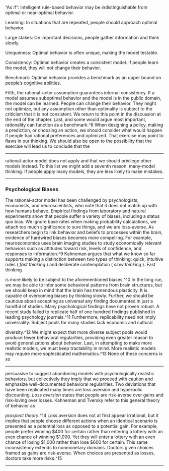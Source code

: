 “As if”: Intelligent rule-based behavior may be indistinguishable from optimal or near-optimal behavior. 

 Learning: In situations that are repeated, people should approach optimal behavior. 

 Large stakes: On important decisions, people gather information and think slowly. 

 Uniqueness: Optimal behavior is often unique, making the model testable. 

 Consistency: Optimal behavior creates a consistent model. If people learn the model, they will not change their behavior. 

 Benchmark: Optimal behavior provides a benchmark as an upper bound on people’s cognitive abilities. 

Fifth, the rational-actor assumption guarantees internal consistency. If a model assumes suboptimal behavior and the model is in the public domain, the model can be learned. People can change their behavior. They might not optimize, but any assumption other than optimality is subject to the criticism that it is not consistent. We return to this point in the discussion at the end of the chapter. Last, and some would argue most important, rationality can function as a benchmark.^8 When designing a policy, making a prediction, or choosing an action, we should consider what would happen if people had rational preferences and optimized. That exercise may point to flaws in our thinking. We should also be open to the possibility that the exercise will lead us to conclude that the 

---

rational-actor model does not apply and that we should privilege other models instead. To this list we might add a seventh reason: many-model thinking. If people apply many models, they are less likely to make mistakes. 

---

### Psychological Biases 

The rational-actor model has been challenged by psychologists, economists, and neuroscientists, who note that it does not match up with how humans behave. Empirical findings from laboratory and natural experiments show that people suffer a variety of biases, including a status quo bias. We ignore base rates when making probability calculations, we attach too much significance to sure things, and we are loss-averse. As researchers begin to link behavior and beliefs to processes within the brain, evidence of hardwired biases becomes more compelling. For example, neuroeconomics uses brain imaging studies to study economically relevant behaviors such as attitudes toward risk, levels of confidence, and responses to information.^9 Kahneman argues that what we know so far supports making a distinction between two types of thinking: quick, intuitive rules ( _fast thinking_ ) and deliberate contemplation ( _slow thinking_ ). Fast thinking 

is more likely to be subject to the aforementioned biases.^10 In the long run, we may be able to infer some behavioral patterns from brain structures, but we should keep in mind that the brain has tremendous plasticity. It is capable of overcoming biases by thinking slowly. Further, we should be cautious about accepting as universal any finding documented in just a handful of studies. Many psychological findings have not proven robust. A recent study failed to replicate half of one hundred findings published in leading psychology journals.^11 Furthermore, replicability need not imply universality. Subject pools for many studies lack economic and cultural 

diversity.^12 We might expect that more diverse subject pools would produce fewer behavioral regularities, providing even greater reason to avoid generalizations about behavior. Last, in attempting to make more realistic models, we must keep tractability in mind. More realistic models may require more sophisticated mathematics.^13 None of these concerns is so 

---

persuasive to suggest abandoning models with psychologically realistic behaviors, but collectively they imply that we proceed with caution and emphasize well-documented behavioral regularities. Two deviations that have been replicated many times are loss aversion and hyperbolic discounting. _Loss aversion_ states that people are risk-averse over gains and risk-loving over losses. Kahneman and Tversky refer to this general theory of behavior as 

_prospect theory_.^14 Loss aversion does not at first appear irrational, but it implies that people choose different actions when an identical scenario is presented as a potential loss as opposed to a potential gain. For example, people prefer winning $400 for certain rather than entering a lottery with an even chance of winning $1,000. Yet they will enter a lottery with an even chance of losing $1,000 rather than lose $600 for certain. This same inconsistency extends to nonmonetary domains. Doctors given choices framed as gains are risk-averse. When choices are presented as losses, doctors take more risks.^15 

---